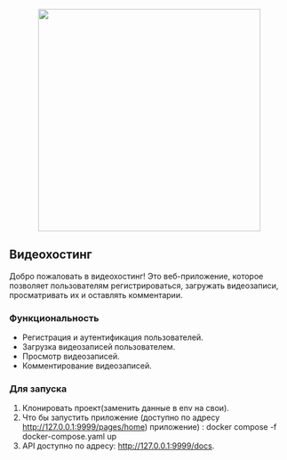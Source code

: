 <p align="center">
      <img src="https://ds-blobs-1.cdn.devapps.ru/5929463.png" border="0" width="400">
</p>

## Видеохостинг

Добро пожаловать в видеохостинг! Это веб-приложение, которое позволяет пользователям регистрироваться, загружать видеозаписи, просматривать их и оставлять комментарии.

### Функциональность

- Регистрация и аутентификация пользователей.
- Загрузка видеозаписей пользователем.
- Просмотр видеозаписей.
- Комментирование видеозаписей.

### Для запуска
1. Клонировать проект(заменить данные в env на свои).
2. Что бы запустить приложение (доступно по адресу http://127.0.0.1:9999/pages/home) приложение) : docker compose -f docker-compose.yaml up
3. API доступно по адресу: http://127.0.0.1:9999/docs.
